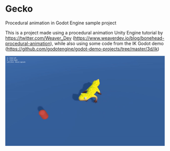 # Gecko
Procedural animation in Godot Engine sample project

This is a project made using a procedural animation Unity Engine tutorial by https://twitter.com/Weaver_Dev (https://www.weaverdev.io/blog/bonehead-procedural-animation), while also using some code from the IK Godot demo (https://github.com/godotengine/godot-demo-projects/tree/master/3d/ik)

![GeckoGif](Misc/gecko.gif)
